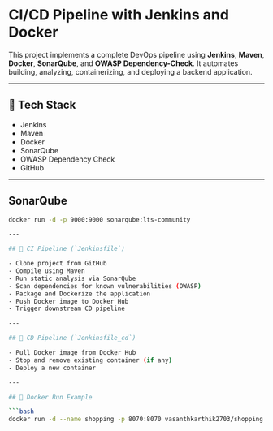 # CI/CD Pipeline with Jenkins and Docker

This project implements a complete DevOps pipeline using **Jenkins**, **Maven**, **Docker**, **SonarQube**, and **OWASP Dependency-Check**. It automates building, analyzing, containerizing, and deploying a backend application.

---

## 🔧 Tech Stack

- Jenkins
- Maven
- Docker
- SonarQube
- OWASP Dependency Check
- GitHub

---

## SonarQube
```bash
docker run -d -p 9000:9000 sonarqube:lts-community

---

## 🧩 CI Pipeline (`Jenkinsfile`)

- Clone project from GitHub
- Compile using Maven
- Run static analysis via SonarQube
- Scan dependencies for known vulnerabilities (OWASP)
- Package and Dockerize the application
- Push Docker image to Docker Hub
- Trigger downstream CD pipeline

---

## 🚀 CD Pipeline (`Jenkinsfile_cd`)

- Pull Docker image from Docker Hub
- Stop and remove existing container (if any)
- Deploy a new container

---

## 📄 Docker Run Example

```bash
docker run -d --name shopping -p 8070:8070 vasanthkarthik2703/shopping:latest
